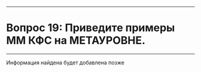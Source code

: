 ___
# Вопрос 19: Приведите примеры ММ КФС на МЕТАУРОВНЕ.
___

Информация найдена будет добавлена позже